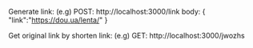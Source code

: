 Generate link:
(e.g) POST: http://localhost:3000/link 
        body:   {
            	    "link":"https://dou.ua/lenta/"
                }


Get original link by shorten link:
(e.g) GET: http://localhost:3000/jwozhs